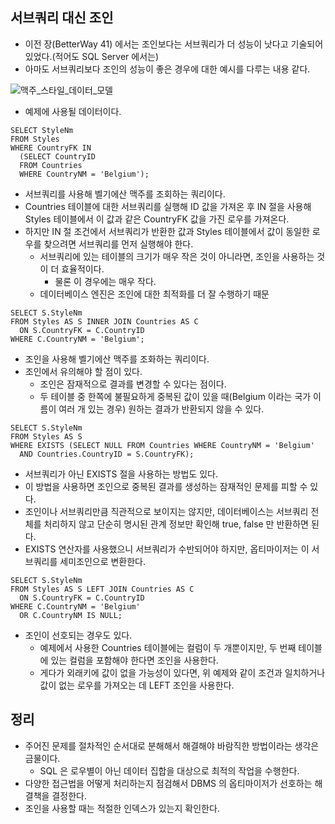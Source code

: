 ## 서브쿼리 대신 조인
- 이전 장(BetterWay 41) 에서는 조인보다는 서브쿼리가 더 성능이 낫다고 기술되어있었다.(적어도 SQL Server 에서는)
- 아마도 서브쿼리보다 조인의 성능이 좋은 경우에 대한 예시를 다루는 내용 같다.

![맥주_스타일_데이터_모델](https://github.com/Evil-Goblin/BookStudy/assets/74400861/19113a85-9671-4169-963e-15d1cb169fb7)
- 예제에 사용될 데이터이다.

```tsql
SELECT StyleNm
FROM Styles
WHERE CountryFK IN 
  (SELECT CountryID 
  FROM Countries 
  WHERE CountryNM = 'Belgium');
```
- 서브쿼리를 사용해 벨기에산 맥주를 조회하는 쿼리이다.
- Countries 테이블에 대한 서브쿼리를 실행해 ID 값을 가져온 후 IN 절을 사용해 Styles 테이블에서 이 값과 같은 CountryFK 값을 가진 로우를 가져온다.
- 하지만 IN 절 조건에서 서브쿼리가 반환한 값과 Styles 테이블에서 값이 동일한 로우를 찾으려면 서브쿼리를 먼저 실행해야 한다.
  - 서브쿼리에 있는 테이블의 크기가 매우 작은 것이 아니라면, 조인을 사용하는 것이 더 효율적이다.
    - 물론 이 경우에는 매우 작다.
  - 데이터베이스 엔진은 조인에 대한 최적화를 더 잘 수행하기 때문

```tsql
SELECT S.StyleNm
FROM Styles AS S INNER JOIN Countries AS C
  ON S.CountryFK = C.CountryID
WHERE C.CountryNM = 'Belgium';
```
- 조인을 사용해 벨기에산 맥주를 조화하는 쿼리이다.
- 조인에서 유의해야 할 점이 있다.
  - 조인은 잠재적으로 결과를 변경할 수 있다는 점이다.
  - 두 테이블 중 한쪽에 불필요하게 중복된 값이 있을 때(Belgium 이라는 국가 이름이 여러 개 있는 경우) 원하는 결과가 반환되지 않을 수 있다.

```tsql
SELECT S.StyleNm
FROM Styles AS S
WHERE EXISTS (SELECT NULL FROM Countries WHERE CountryNM = 'Belgium' 
  AND Countries.CountryID = S.CountryFK);
```
- 서브쿼리가 아닌 EXISTS 절을 사용하는 방법도 있다.
- 이 방법을 사용하면 조인으로 중복된 결과를 생성하는 잠재적인 문제를 피할 수 있다.
- 조인이나 서브쿼리만큼 직관적으로 보이지는 않지만, 데이터베이스는 서브쿼리 전체를 처리하지 않고 단순히 명시된 관계 정보만 확인해 true, false 만 반환하면 된다.
- EXISTS 연산자를 사용했으니 서브쿼리가 수반되어야 하지만, 옵티마이저는 이 서브쿼리를 세미조인으로 변환한다.

```tsql
SELECT S.StyleNm
FROM Styles AS S LEFT JOIN Countries AS C
  ON S.CountryFK = C.CountryID
WHERE C.CountryNM = 'Belgium'
  OR C.CountryNM IS NULL;
```
- 조인이 선호되는 경우도 있다.
  - 예제에서 사용한 Countries 테이블에는 컬럼이 두 개뿐이지만, 두 번째 테이블에 있는 컬럼을 포함해야 한다면 조인을 사용한다.
  - 게다가 외래키에 값이 없을 가능성이 있다면, 위 예제와 같이 조건과 일치하거나 값이 없는 로우를 가져오는 데 LEFT 조인을 사용한다.

## 정리
- 주어진 문제를 절차적인 순서대로 분해해서 해결해야 바람직한 방법이라는 생각은 금물이다.
  - SQL 은 로우별이 아닌 데이터 집합을 대상으로 최적의 작업을 수행한다.
- 다양한 접근법을 어떻게 처리하는지 점검해서 DBMS 의 옵티마이저가 선호하는 해결책을 결정한다.
- 조인을 사용할 때는 적절한 인덱스가 있는지 확인한다.
